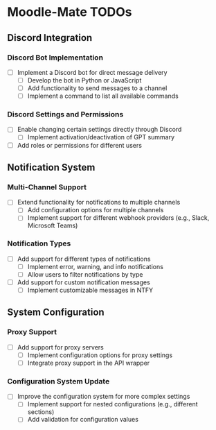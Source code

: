 # Moodle-Mate TODOs

## Discord Integration

### Discord Bot Implementation

- [ ] Implement a Discord bot for direct message delivery
  - [ ] Develop the bot in Python or JavaScript
  - [ ] Add functionality to send messages to a channel
  - [ ] Implement a command to list all available commands

### Discord Settings and Permissions

- [ ] Enable changing certain settings directly through Discord
  - [ ] Implement activation/deactivation of GPT summary
- [ ] Add roles or permissions for different users

## Notification System

### Multi-Channel Support

- [ ] Extend functionality for notifications to multiple channels
  - [ ] Add configuration options for multiple channels
  - [ ] Implement support for different webhook providers (e.g., Slack, Microsoft Teams)

### Notification Types

- [ ] Add support for different types of notifications
  - [ ] Implement error, warning, and info notifications
  - [ ] Allow users to filter notifications by type
- [ ] Add support for custom notification messages
  - [ ] Implement customizable messages in NTFY

## System Configuration

### Proxy Support

- [ ] Add support for proxy servers
  - [ ] Implement configuration options for proxy settings
  - [ ] Integrate proxy support in the API wrapper

### Configuration System Update

- [ ] Improve the configuration system for more complex settings
  - [ ] Implement support for nested configurations (e.g., different sections)
  - [ ] Add validation for configuration values
